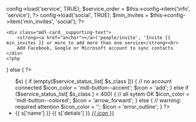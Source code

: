 ---
---

<?php
$this->config->load('service', TRUE);
$service_order = $this->config->item('info', 'service');
?>

<?php
$this->config->load('social', TRUE);
$min_invites = $this->config->item('min_invites', 'social');
?>


<?php
if (FALSE) // ($invites_count < $min_invites)
{
    ?>
    <div class="mdl-card__supporting-text">
        <strong><a href="anchor"></a>('people/invite', 'Invite {{ min_invites }} or more to add more than one service</strong><br>
        Add Facebook, Google or Microsoft account to sync contacts
    </div>
    <?php
}
else
{
    ?>
    <ul class="demo-list-two mdl-list">
        <?php
        foreach ($service_order as $s_class => $s)
        {
            if (empty($service_status_list[ $s_class ]))
            {
                // no account connected
                $icon_color = 'mdl-button--accent';
                $icon = 'add';
            }
            else if ($service_status_list[ $s_class ] < 400)
            {
                // all sytem OK
                $icon_color = 'mdl-button--colored';
                $icon = 'arrow_forward';
            }
            else
            {
                // warning: required attention
                $icon_color = '';
                $icon = 'error_outline';
            }
            ?>
            <li class="mdl-list__item mdl-list__item--two-line">
                <span class="mdl-list__item-primary-content">
                    <i class="mdl-list__item-icon reset($s['kind'])['icon']"></i>
                    <span>{{ s['name'] }}</span>
                    <span class="mdl-list__item-sub-title">{{ s['detials'] }}</span>
                </span>
                <span class="mdl-list__item-secondary-content">
                    <a class="mdl-list__item-secondary-action mdl-button mdl-js-button {{ icon_color }} mdl-button--icon" href="{{ site.baseurl }}/service/add/'.$s_class">
                        <i class="material-icons">{{ icon }}</i>
                    </a>
                </span>
            </li>
            <?php
        }
        ?>
    </ul>
    <?php
}
?>